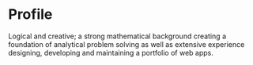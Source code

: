 # Profile

Logical and creative; a strong mathematical background creating a foundation of analytical problem solving as well as extensive experience designing, developing and maintaining a portfolio of web apps.
